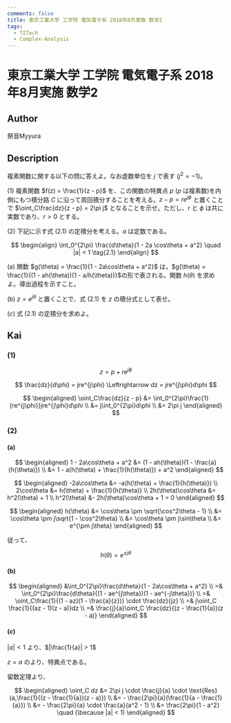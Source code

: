 ```yaml
---
comments: false
title: 東京工業大学 工学院 電気電子系 2018年8月実施 数学2
tags:
  - TITech
  - Complex-Analysis
---
```

# 東京工業大学 工学院 電気電子系 2018年8月実施 数学2

## **Author**
祭音Myyura

## **Description**
複素関数に関する以下の問に答えよ。なお虚数単位を $j$ で表す $(j^2 = -1)$。

(1) 複素関数 $f(z) = \frac{1}{z - p}$ を、この関数の特異点 
$p$ ($p$ は複素数)を内側にもつ積分路 $C$ に沿って周回積分することを考える。$z - p = re^{j\phi}$ と置くことで $\oint_C\frac{dz}{z - p} = 2\pi j$ となることを示せ。ただし、$r$ と $\phi$ は共に実数であり、$r > 0$ とする。

(2) 下記に示す式 $(2.1)$ の定積分を考える。$a$ は定数である。

$$
\begin{align}
\int_0^{2\pi} \frac{d\theta}{1 - 2a \cos\theta + a^2} \quad |a| < 1 \tag{2.1}
\end{align}
$$

(a) 関数 $g(\theta) = \frac{1}{1 - 2a\cos\theta + a^2}$ は，$g(\theta) = \frac{1}{(1 - ah(\theta))(1 - a/h(\theta))}$の形で表される。関数 $h(\theta)$ を求めよ。導出過程を示すこと。

(b) $z = e^{j\theta}$ と置くことで、式 $(2.1)$ を $z$ の積分式として表せ。

($c$) 式 $(2.1)$ の定積分を求めよ。


## **Kai** 
### (1)

$$
z = p + re^{j\phi}
$$

$$
\frac{dz}{d\phi} = jre^{j\phi} \Leftrightarrow dz = jre^{j\phi}d\phi
$$

$$
\begin{aligned}
\oint_C\frac{dz}{z - p} &= \int_0^{2\pi}\frac{1}{re^{j\phi}}jre^{j\phi}d\phi \\
&= j\int_0^{2\pi}d\phi \\
&= 2\pi j
\end{aligned}
$$

### (2)
#### (a)

$$
\begin{aligned}
1 - 2a\cos\theta + a^2 &= (1 - ah(\theta))(1 - \frac{a}{h(\theta)}) \\
&= 1 - a(h(\theta) + \frac{1}{h(\theta)}) + a^2
\end{aligned}
$$

$$
\begin{aligned}
-2a\cos\theta &= -a(h(\theta) + \frac{1}{h(\theta)}) \\
2\cos\theta &= h(\theta) + \frac{1}{h(\theta)} \\
2h(\theta)\cos\theta &= h^2(\theta) + 1 \\
h^2(\theta) &- 2h(\theta)\cos\theta + 1 = 0
\end{aligned}
$$

$$
\begin{aligned}
h(\theta) &= \cos\theta \pm \sqrt{\cos^2\theta - 1} \\
&= \cos\theta \pm j\sqrt{1 - \cos^2\theta} \\
&= \cos\theta \pm j\sin\theta \\
&= e^{\pm j\theta}
\end{aligned}
$$

従って、

$$
h(\theta) = e^{\pm j\theta}
$$

#### (b)

$$
\begin{aligned}
&\int_0^{2\pi}\frac{d\theta}{1 - 2a\cos\theta + a^2} \\
=& \int_0^{2\pi}\frac{d\theta}{(1 - ae^{j\theta})(1 - ae^{-j\theta})} \\
=& \oint_C\frac{1}{(1 - az)(1 - \frac{a}{z})} \cdot \frac{dz}{jz} \\
=& j\oint_C \frac{1}{(az - 1)(z - a)}dz \\
=& \frac{j}{a}\oint_C \frac{dz}{(z - \frac{1}{a})(z - a)}
\end{aligned}
$$

#### ($c$)
$|a| < 1$ より、$|\frac{1}{a}| > 1$

$z = a$ のより、特異点である。

留数定理より、

$$
\begin{aligned}
\oint_C dz &= 2\pi j \cdot \frac{j}{a} \cdot \text{Res}(a,\frac{1}{(z - \frac{1}{a})(z - a)}) \\
&= - \frac{2\pi}{a}(\frac{1}{a - \frac{1}{a}}) \\
&= - \frac{2\pi}{a} \cdot \frac{a}{a^2 - 1} \\
&= \frac{2\pi}{1 - a^2} \quad (\because |a| < 1)
\end{aligned}
$$